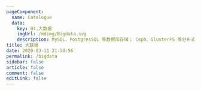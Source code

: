 ```yaml
---
pageComponent:
  name: Catalogue
  data:
    key: 04.大数据
    imgUrl: /mdimg/Bigdata.svg
    description: MySQL、PostgresSQL 等数据库存储； Ceph、GlusterFS 等分布式存储使用。
title: 大数据
date: 2020-03-11 21:50:56
permalink: /bigdata
sidebar: false
article: false
comment: false
editLink: false
---
```

